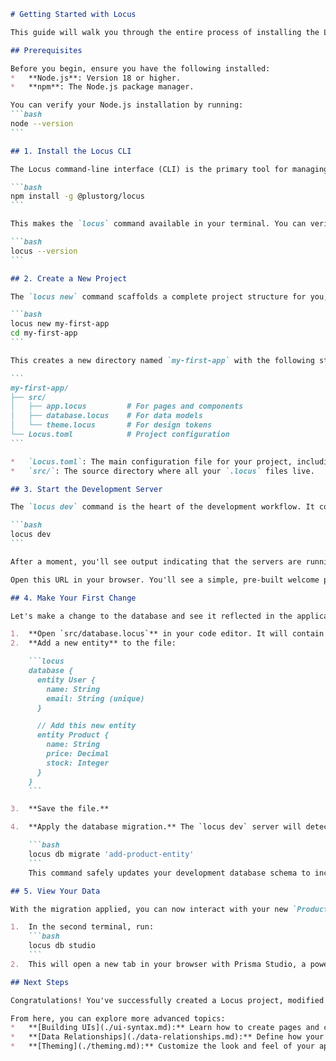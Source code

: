 ````markdown
# Getting Started with Locus

This guide will walk you through the entire process of installing the Locus CLI, creating a new project, and running the development server. By the end, you'll have a running full-stack application generated from just a few lines of Locus code.

## Prerequisites

Before you begin, ensure you have the following installed:
*   **Node.js**: Version 18 or higher.
*   **npm**: The Node.js package manager.

You can verify your Node.js installation by running:
```bash
node --version
```

## 1. Install the Locus CLI

The Locus command-line interface (CLI) is the primary tool for managing your projects. Install it globally on your system using `npm`.

```bash
npm install -g @plustorg/locus
```

This makes the `locus` command available in your terminal. You can verify the installation by running:

```bash
locus --version
```

## 2. Create a New Project

The `locus new` command scaffolds a complete project structure for you, including initial `.locus` files and a configuration file.

```bash
locus new my-first-app
cd my-first-app
```

This creates a new directory named `my-first-app` with the following structure:

```
my-first-app/
├── src/
│   ├── app.locus         # For pages and components
│   ├── database.locus    # For data models
│   └── theme.locus       # For design tokens
└── Locus.toml            # Project configuration
```

*   `Locus.toml`: The main configuration file for your project, including deployment settings.
*   `src/`: The source directory where all your `.locus` files live.

## 3. Start the Development Server

The `locus dev` command is the heart of the development workflow. It compiles your project, starts the frontend and backend servers, and watches for any changes you make.

```bash
locus dev
```

After a moment, you'll see output indicating that the servers are running. Your application is now available at `http://localhost:3000`.

Open this URL in your browser. You'll see a simple, pre-built welcome page.

## 4. Make Your First Change

Let's make a change to the database and see it reflected in the application.

1.  **Open `src/database.locus`** in your code editor. It will contain a sample `User` entity.
2.  **Add a new entity** to the file:

    ```locus
    database {
      entity User {
        name: String
        email: String (unique)
      }

      // Add this new entity
      entity Product {
        name: String
        price: Decimal
        stock: Integer
      }
    }
    ```

3.  **Save the file.**

4.  **Apply the database migration.** The `locus dev` server will detect the change to your data model and tell you that a database migration is needed. Open a **new terminal window** (leaving `locus dev` running) and run the suggested command:

    ```bash
    locus db migrate 'add-product-entity'
    ```
    This command safely updates your development database schema to include the new `Product` table.

## 5. View Your Data

With the migration applied, you can now interact with your new `Product` table using the built-in database GUI.

1.  In the second terminal, run:
    ```bash
    locus db studio
    ```
2.  This will open a new tab in your browser with Prisma Studio, a powerful tool for viewing and manipulating your data. You will see the `User` and `Product` models on the left. You can click on `Product` to add new records.

## Next Steps

Congratulations! You've successfully created a Locus project, modified the data model, and seen the development tools in action.

From here, you can explore more advanced topics:
*   **[Building UIs](./ui-syntax.md):** Learn how to create pages and components.
*   **[Data Relationships](./data-relationships.md):** Define how your data models connect to each other.
*   **[Theming](./theming.md):** Customize the look and feel of your application.
````
